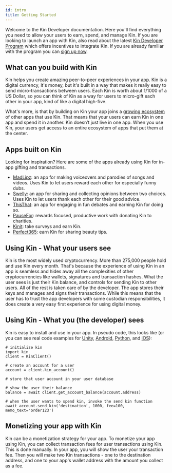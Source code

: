 ```yaml
---
id: intro
title: Getting Started
---
```


Welcome to the Kin Developer documentation. Here you'll find everything you need to allow your users to earn, spend, and manage Kin. If you are looking to launch an app with Kin, also read about the latest [Kin Developer Program](https://developers.kinecosystem.com) which offers incentives to integrate Kin. If you are already familiar with the program you can [sign up now](http://bit.ly/2RQpmn3).

## What can you build with Kin

Kin helps you create amazing peer-to-peer experiences in your app. Kin is a digital currency, it's money, but it's built in a way that makes it really easy to send micro-transactions between users. Each Kin is worth about 1/1000 of a US Dollar, so you can think of Kin as a way for users to micro-gift each other in your app, kind of like a digital high-five.

What's more, is that by building on Kin your app joins a [growing ecosystem](https://www.kin.org/stats/) of other apps that use Kin. That means that your users can earn Kin in one app and spend it in another. Kin doesn’t just live in one app. When you use Kin, your users get access to an entire ecosystem of apps that put them at the center.

## Apps built on Kin

Looking for inspiration? Here are some of the apps already using Kin for in-app gifting and transactions.

* [MadLipz](https://itunes.apple.com/us/app/madlipz-instant-dub-and-sub/id1056224570?mt=8): an app for making voiceovers and parodies of songs and videos. Uses Kin to let users reward each other for especially funny dubs.
* [Swelly](https://itunes.apple.com/us/app/swelly-whats-your-opinion/id1082808642?mt=8): an app for sharing and collecting opinions between two choices. Uses Kin to let users thank each other for their good advice.
* [ThisThat](https://itunes.apple.com/gb/app/thisthat/id1439596187?mt=8): an app for engaging in fun debates and earning Kin for doing so.
* [PauseFor](https://itunes.apple.com/us/app/pause-for/id1293407815?mt=8): rewards focused, productive work with donating Kin to charities.
* [Kinit](https://itunes.apple.com/us/app/kinit/id1401266070?mt=8): take surveys and earn Kin.
* [Perfect365](https://itunes.apple.com/il/app/perfect365/id475976577?mt=8): earn Kin for sharing beauty tips.

## Using Kin - What your users see

Kin is the most widely used cryptocurrency. More than 275,000 people hold and use Kin every month. That's because the experience of using Kin in an app is seamless and hides away all the complexities of other cryptocurrencies like wallets, signatures and transaction hashes. What the user sees is just their Kin balance, and controls for sending Kin to other users. All of the rest is taken care of by the developer. The app stores their keys and manages and signs their transactions. While this means that the user has to trust the app developers with some custodian responsibilities, it does create a very easy first experience for using digital money.

## Using Kin - What you (the developer) sees

Kin is easy to install and use in your app. In pseudo code, this looks like (or you can see real code examples for [Unity](documentation/unity-sdk), [Android](documentation/android-sdk), [Python](documentation/python-sdk), and [iOS](documentation/ios-sdk)):

```
# initialize kin
import kin
client = KinClient()

# create an account for a user
account = client.kin_account()

# store that user account in your user database

# show the user their balance
balance = await client.get_account_balance(account.address)

# when the user wants to spend kin, invoke the send kin function
await account.send_kin('destination', 1000, fee=100, memo_text='order123')
```

## Monetizing your app with Kin

Kin can be a monetization strategy for your app. To monetize your app using Kin, you can collect transaction fees for user transactions using Kin. This is done manually. In your app, you will show the user your transaction fee. Then you will make two Kin transactions - one to the destination address, and one to your app's wallet address with the amount you collect as a fee.
